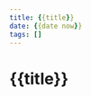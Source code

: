 ```yaml
---
title: {{title}}
date: {{date now}}
tags: []
---
```


# {{title}}

<!-- Begin thy writing here, dear scribe -->
